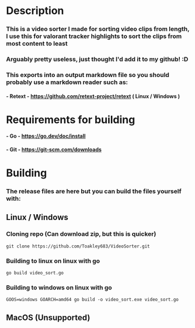 # Description

### This is a video sorter I made for sorting video clips from length, I use this for valorant tracker highlights to sort the clips from most content to least
### Arguably pretty useless, just thought I'd add it to my github! :D


### This exports into an output markdown file so you should probably use a markdown reader such as:
#### - Retext - https://github.com/retext-project/retext ( Linux / Windows )

# Requirements for building

#### - Go - https://go.dev/doc/install
#### - Git - https://git-scm.com/downloads

# Building

### The release files are here but you can build the files yourself with:

## Linux / Windows

### Cloning repo (Can download zip, but this is quicker)
```git clone https://github.com/Toakley683/VideoSorter.git```

### Building to linux on linux with go
```go build video_sort.go```

### Building to windows on linux with go
```GOOS=windows GOARCH=amd64 go build -o video_sort.exe video_sort.go```

## MacOS (Unsupported)
